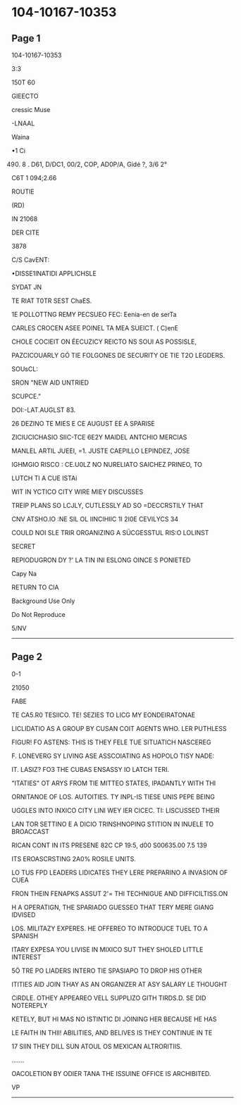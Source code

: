 # 104-10167-10353

## Page 1

104-10167-10353

3:3

150T 60

GIEECTO

cressic Muse

-LNAAL

Waina

•1 Ci

490. 8 . D61, D/DC1, 00/2, COP, AD0P/A, Gidé ?, 3/6 2°

C6T 1 094;2.66

ROUTIE

(RD)

IN 21068

DER CITE

3878

C/S CavENT:

•DISSE1INATIDI APPLICHSLE

SYDAT JN

TE RIAT T0TR SEST ChaES.

1E POLLOTTNG REMY PECSUEO FEC: Eenia-en de serTa

CARLES CROCEN ASEE POINEL TA MEA SUEICT. ( C)enE

CHOLE COCIEIT ON ÉECUZICY REICTO NS SOUI AS POSSISLE,

PAZCICOUARLY GÓ TIE FOLGONES DE SECURITY OE TIE T2O LEGDERS.

SOUsCL:

SRON "NEW AID UNTRIED

SCUPCE."

DOI:-LAT.AUGLST 83.

26 DEZINO TE MIES E CE AUGUST EE A SPARISE

ZICIUCICHASIO SIIC-TCE 6E2Y MAIDEL ANTCHIO MERCIAS

MANLEL ARTIL JUEEI, =1. JUSTE CAEPILLO LEPINDEZ, JOSE

IGHMGIO RISCO : CE.U0LZ NO NURELIATO SAICHEZ PRINEO, TO

LUTCH TI A CUE ISTAi

WIT IN YCTICO CITY WIRE MIEY DISCUSSES

TREIP PLANS SO LCJLY, CUTLESSLY AD SO =DECCRSTILY THAT

CNV ATSHO.IO :NE SIL OL IINCIHIIC 1I 2I0E CEVILYCS 34

COULD NOI SLE TRIR ORGANIZING A SÜCGESSTUL RIS:O LOLINST

SECRET

REPIODUGRON DY ?' LA TIN INI ESLONG OINCE S PONIETED

Capy Na

RETURN TO CIA

Background Use Only

Do Not Reproduce

5/NV

---

## Page 2

0-1

21050

FABE

TE CA5.R0 TESIICO. TE! SEZIES TO LICG MY EONDEIRATONAE

LICLIDATIO AS A GROUP BY CUSAN COIT AGENTS WHO. LER PUTHLESS

FIGUR! FO ASTENS: THIS IS THEY FELE TUE SITUATICH NASCEREG

F. LONEVERG SY LIVING ASE ASSCOIATING AS HOPOLO TISY NADE:

IT. LASIZ? FO3 THE CUBAS ENSASSY IO LATCH TERI.

"ITATIES" OT ARYS FROM TIE MITTEO STATES, IPADANTLY WITH THI

ORNITANOE OF LOS. AUTOITIES. TY INPL-IS TIESE UNIS PEPE BEING

UGGLES INTO INXICO CITY LINI WEY IER CICEC. TI: LISCUSSED THEIR

LAN TOR SETTINO E A DICIO TRINSHNOPING STITION IN INUELE TO BROACCAST

RICAN CONT IN ITS PRESENE 82C CP 19:5, d00 S00635.00 7.5 139

ITS EROASCRSTING 2A0% ROSILE UNITS.

LO TUS FPD LEADERS LIDICATES THEY LERE PREPARINO A INVASION OF CUEA

FRON THEIN FENAPKS ASSUT 2'= THI TECHNIGUE AND DIFFICILTISS.ON

H A OPERATIGN, THE SPARIADO GUESSEO THAT TERY MERE GIANG IDVISED

LOS. MILITAZY EXPERES. HE OFFEREO TO INTRODUCE TUEL TO A SPANISH

ITARY EXPESA YOU LIVISE IN MIXICO SUT THEY SHOLED LITTLE INTEREST

5Ö TRE PO LIADERS INTERO TIE SPASIAPO TO DROP HIS OTHER

ITITIES AID JOIN THAY AS AN ORGANIZER AT ASY SALARY LE THOUGHT

CiRDLE. OTHEY APPEAREO VELL SUPPLIZO GITH TIRDS.D. SE DID NOTEREPLY

KETELY, BUT HI MAS NO ISTINTIC DI JOINING HER BECAUSE HE HAS

LE FAITH IN THII! ABILITIES, AND BELIVES IS THEY CONTINUE IN TE

17 SIIN THEY DILL SUN ATOUL OS MEXICAN ALTRORITIIS.

.......

OACOLETION BY ODIER TANA THE ISSUINE OFFICE IS ARCHIBITED.

VP

---

